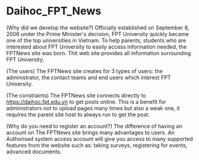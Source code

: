 # Daihoc_FPT_News
(Why did we develop the website?)
Officially established on September 8, 2006 under the Prime Minister's decision, FPT University quickly became one of the top universities in Vietnam. To help parents, students who are interested about FPT University to easily access information needed, the FPTNews site was born. Thit web site provides all information surrounding FPT University.

(The users)
The FPTNews site creates for 3 types of users: the administrator, the contact teams and end users which interest FPT University. 

(The constraints)
The FPTNews site connects directly to https://daihoc.fpt.edu.vn to get posts online. This is a benefit for administrators not to upload pages many times but also a weak one, it requires the parent site host to always run to get the post.

(Why do you need to register an account?)
The difference of having an account on The FPTNews site brings many advantages to users. An Authorised system access account will give you access to many supported features from the website such as: taking surveys, registering for events, advanced documents.

